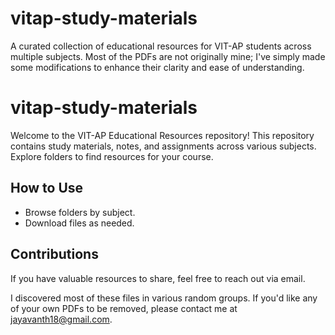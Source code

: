 # vitap-study-materials
A curated collection of educational resources for VIT-AP students across multiple subjects.
Most of the PDFs are not originally mine; I've simply made some modifications to enhance their clarity and ease of understanding.

# vitap-study-materials
Welcome to the VIT-AP Educational Resources repository! This repository contains study materials, notes, and assignments across various subjects. Explore folders to find resources for your course.

## How to Use
- Browse folders by subject.
- Download files as needed.

## Contributions
If you have valuable resources to share, feel free to reach out via email.

I discovered most of these files in various random groups. If you'd like any of your own PDFs to be removed, please contact me at jayavanth18@gmail.com.
